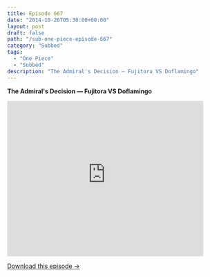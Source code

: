 ```yaml
---
title: Episode 667
date: "2014-10-26T05:30:00+00:00"
layout: post
draft: false
path: "/sub-one-piece-episode-667"
category: "Subbed"
tags:
  - "One Piece"
  - "Subbed"
description: "The Admiral's Decision — Fujitora VS Doflamingo"
---
```


**The Admiral's Decision — Fujitora VS Doflamingo**

<iframe width="640" height="360" src="https://www.rapidvideo.com/e/G6FRPG925W" frameborder="0" marginwidth=0 marginheight=0 scrolling=no allowfullscreen style="max-width:90%;"></iframe>

<a href="http://ouo.io/qs/eCodkFEQ?s=https://www.rapidvideo.com/d/G6FRPG925W" class="styled_a">Download this episode →</a>

